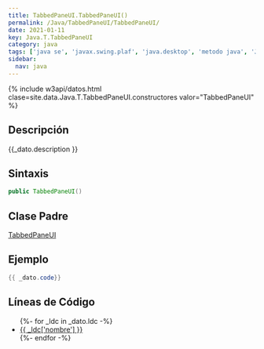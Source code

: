 ```yaml
---
title: TabbedPaneUI.TabbedPaneUI()
permalink: /Java/TabbedPaneUI/TabbedPaneUI/
date: 2021-01-11
key: Java.T.TabbedPaneUI
category: java
tags: ['java se', 'javax.swing.plaf', 'java.desktop', 'metodo java', 'Java 1.0']
sidebar: 
  nav: java
---
```


{% include w3api/datos.html clase=site.data.Java.T.TabbedPaneUI.constructores valor="TabbedPaneUI" %}

## Descripción
{{_dato.description }}

## Sintaxis
~~~java
public TabbedPaneUI()
~~~

## Clase Padre
[TabbedPaneUI](/Java/TabbedPaneUI/)

## Ejemplo
~~~java
{{ _dato.code}}
~~~

## Líneas de Código
<ul>
{%- for _ldc in _dato.ldc -%}
   <li>
       <a href="{{_ldc['url'] }}">{{ _ldc['nombre'] }}</a>
   </li>
{%- endfor -%}
</ul>
